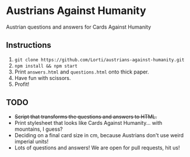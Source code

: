# Austrians Against Humanity

Austrian questions and answers for Cards Against Humanity

## Instructions
1. `git clone https://github.com/Lorti/austrians-against-humanity.git`
1. `npm install && npm start`
1. Print `answers.html` and `questions.html` onto thick paper.
1. Have fun with scissors.
1. Profit!

## TODO
* ~~Script that transforms the questions and answers to HTML.~~
* Print stylesheet that looks like Cards Against Humanity... with mountains, I guess?
* Deciding on a final card size in cm, because Austrians don't use weird imperial units!
* Lots of questions and answers! We are open for pull requests, hit us!
